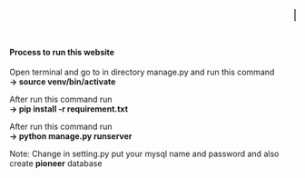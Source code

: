 <marquee><h1>Pioneer</h1></marquee>
<h4> Process to run this website</h4>
<p> Open terminal and go to in directory manage.py and run this command <br> <b>-> source venv/bin/activate</b><p>
<p>After run this command run <br><b>-> pip install -r requirement.txt</b></p>
<p>After run this command run <br><b>-> python manage.py runserver</b></p>
 
 <p> Note: Change in setting.py put your mysql name and password and also create <b>pioneer</b> database</p>
